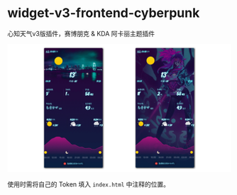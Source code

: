# widget-v3-frontend-cyberpunk

心知天气v3版插件，赛博朋克 & KDA 阿卡丽主题插件

![预览](./preview.png)

使用时需将自己的 Token 填入 `index.html` 中注释的位置。
